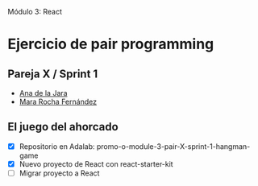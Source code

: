 Módulo 3: React

# Ejercicio de pair programming

## Pareja X / Sprint 1

- [Ana de la Jara](https://github.com/AnadelaJara)
- [Mara Rocha Fernández](https://github.com/mararochafernandez)

## El juego del ahorcado

- [x] Repositorio en Adalab: promo-o-module-3-pair-X-sprint-1-hangman-game
- [x] Nuevo proyecto de React con react-starter-kit
- [ ] Migrar proyecto a React
